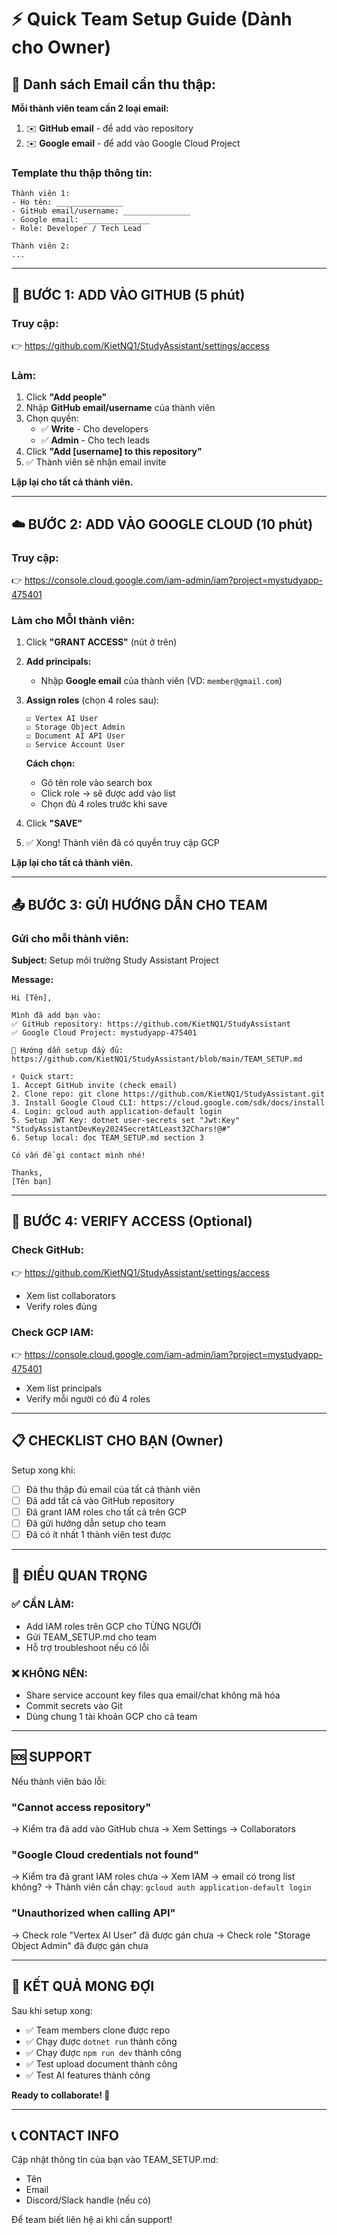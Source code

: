 # ⚡ Quick Team Setup Guide (Dành cho Owner)

## 📧 Danh sách Email cần thu thập:

**Mỗi thành viên team cần 2 loại email:**
1. ✉️ **GitHub email** - để add vào repository
2. ✉️ **Google email** - để add vào Google Cloud Project

### Template thu thập thông tin:

```
Thành viên 1:
- Họ tên: _______________
- GitHub email/username: _______________
- Google email: _______________
- Role: Developer / Tech Lead

Thành viên 2:
...
```

---

## 🚀 BƯỚC 1: ADD VÀO GITHUB (5 phút)

### Truy cập:
👉 https://github.com/KietNQ1/StudyAssistant/settings/access

### Làm:
1. Click **"Add people"**
2. Nhập **GitHub email/username** của thành viên
3. Chọn quyền:
   - ✅ **Write** - Cho developers
   - ✅ **Admin** - Cho tech leads
4. Click **"Add [username] to this repository"**
5. ✅ Thành viên sẽ nhận email invite

**Lặp lại cho tất cả thành viên.**

---

## ☁️ BƯỚC 2: ADD VÀO GOOGLE CLOUD (10 phút)

### Truy cập:
👉 https://console.cloud.google.com/iam-admin/iam?project=mystudyapp-475401

### Làm cho MỖI thành viên:

1. Click **"GRANT ACCESS"** (nút ở trên)

2. **Add principals:**
   - Nhập **Google email** của thành viên (VD: `member@gmail.com`)

3. **Assign roles** (chọn 4 roles sau):

   ```
   ☑ Vertex AI User
   ☑ Storage Object Admin  
   ☑ Document AI API User
   ☑ Service Account User
   ```

   **Cách chọn:**
   - Gõ tên role vào search box
   - Click role → sẽ được add vào list
   - Chọn đủ 4 roles trước khi save

4. Click **"SAVE"**

5. ✅ Xong! Thành viên đã có quyền truy cập GCP

**Lặp lại cho tất cả thành viên.**

---

## 📤 BƯỚC 3: GỬI HƯỚNG DẪN CHO TEAM

### Gửi cho mỗi thành viên:

**Subject:** Setup môi trường Study Assistant Project

**Message:**

```
Hi [Tên],

Mình đã add bạn vào:
✅ GitHub repository: https://github.com/KietNQ1/StudyAssistant
✅ Google Cloud Project: mystudyapp-475401

📖 Hướng dẫn setup đầy đủ:
https://github.com/KietNQ1/StudyAssistant/blob/main/TEAM_SETUP.md

⚡ Quick start:
1. Accept GitHub invite (check email)
2. Clone repo: git clone https://github.com/KietNQ1/StudyAssistant.git
3. Install Google Cloud CLI: https://cloud.google.com/sdk/docs/install
4. Login: gcloud auth application-default login
5. Setup JWT Key: dotnet user-secrets set "Jwt:Key" "StudyAssistantDevKey2024SecretAtLeast32Chars!@#"
6. Setup local: đọc TEAM_SETUP.md section 3

Có vấn đề gì contact mình nhé!

Thanks,
[Tên bạn]
```

---

## 🔐 BƯỚC 4: VERIFY ACCESS (Optional)

### Check GitHub:
👉 https://github.com/KietNQ1/StudyAssistant/settings/access
- Xem list collaborators
- Verify roles đúng

### Check GCP IAM:
👉 https://console.cloud.google.com/iam-admin/iam?project=mystudyapp-475401
- Xem list principals
- Verify mỗi người có đủ 4 roles

---

## 📋 CHECKLIST CHO BẠN (Owner)

Setup xong khi:

- [ ] Đã thu thập đủ email của tất cả thành viên
- [ ] Đã add tất cả vào GitHub repository
- [ ] Đã grant IAM roles cho tất cả trên GCP
- [ ] Đã gửi hướng dẫn setup cho team
- [ ] Đã có ít nhất 1 thành viên test được

---

## 🎯 ĐIỀU QUAN TRỌNG

### ✅ CẦN LÀM:
- Add IAM roles trên GCP cho TỪNG NGƯỜI
- Gửi TEAM_SETUP.md cho team
- Hỗ trợ troubleshoot nếu có lỗi

### ❌ KHÔNG NÊN:
- Share service account key files qua email/chat không mã hóa
- Commit secrets vào Git
- Dùng chung 1 tài khoản GCP cho cả team

---

## 🆘 SUPPORT

Nếu thành viên báo lỗi:

### "Cannot access repository"
→ Kiểm tra đã add vào GitHub chưa
→ Xem Settings → Collaborators

### "Google Cloud credentials not found"
→ Kiểm tra đã grant IAM roles chưa
→ Xem IAM → email có trong list không?
→ Thành viên cần chạy: `gcloud auth application-default login`

### "Unauthorized when calling API"
→ Check role "Vertex AI User" đã được gán chưa
→ Check role "Storage Object Admin" đã được gán chưa

---

## 🎉 KẾT QUẢ MONG ĐỢI

Sau khi setup xong:
- ✅ Team members clone được repo
- ✅ Chạy được `dotnet run` thành công
- ✅ Chạy được `npm run dev` thành công  
- ✅ Test upload document thành công
- ✅ Test AI features thành công

**Ready to collaborate! 🚀**

---

## 📞 CONTACT INFO

Cập nhật thông tin của bạn vào TEAM_SETUP.md:
- Tên
- Email
- Discord/Slack handle (nếu có)

Để team biết liên hệ ai khi cần support!

